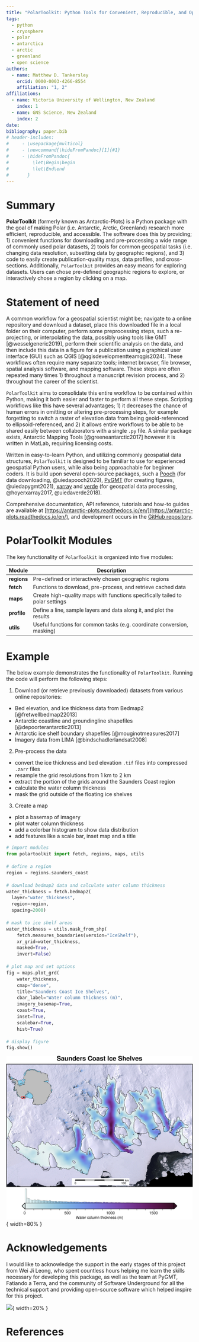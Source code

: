 ```yaml
---
title: "PolarToolkit: Python Tools for Convenient, Reproducible, and Open Polar Science"
tags:
  - python
  - cryosphere
  - polar
  - antarctica
  - arctic
  - greenland
  - open science
authors:
  - name: Matthew D. Tankersley
    orcid: 0000-0003-4266-8554
    affiliation: "1, 2"
affiliations:
  - name: Victoria University of Wellington, New Zealand
    index: 1
  - name: GNS Science, New Zealand
    index: 2
date:
bibliography: paper.bib
# header-includes:
#     - \usepackage{multicol}
#     - \newcommand{\hideFromPandoc}[1]{#1}
#     - \hideFromPandoc{
#         \let\Begin\begin
#         \let\End\end
#       }
---
```


<!--
Title options:
PolarToolkit: Helping Polar Researchers Conduct Science
PolarToolkit: A Python Package for Polar Science
PolarToolkit: Python Tools for Conducting Polar Science
Cryospheric Insights Made Easy: Exploring PolarToolkit for Polar Studies
PolarToolkit: A Comprehensive Software Suite for Antarctic Research
PolarToolkit: Software for Cryospheric Mapping, Analysis, and Data Retrieval
PolarToolkit: Software to Aide in Cryospheric Research
PolarToolkit: Facilitating Cryospheric Research with Open-Source Software

-->

<!--
Typically 250-1000 words
Your paper should include:

A list of the authors of the software and their affiliations, using the correct format (see the example below).

A summary describing the high-level functionality and purpose of the software for a diverse, non-specialist audience.

A Statement of need section that clearly illustrates the research purpose of the software and places it in the context of related work.

A list of key references, including to other software addressing related needs. Note that the references should include full names of venues, e.g., journals and conferences, not abbreviations only understood in the context of a specific discipline.

Mention (if applicable) a representative set of past or ongoing research projects using the software and recent scholarly publications enabled by it.

Acknowledgement of any financial support.
-->
# Summary
<!-- describing the high-level functionality and purpose of the software for a diverse, non-specialist audience. -->
**PolarToolkit** (formerly known as Antarctic-Plots) is a Python package with the goal of making Polar (i.e. Antarctic, Arctic, Greenland) research more efficient, reproducible, and accessible.
The software does this by providing; 1) convenient functions for downloading and pre-processing a wide range of commonly used polar datasets, 2) tools for common geospatial tasks (i.e. changing data resolution, subsetting data by geographic regions), and 3) code to easily create publication-quality maps, data profiles, and cross-sections.
Additionally, `PolarToolkit` provides an easy means for exploring datasets. Users can chose pre-defined geographic regions to explore, or interactively chose a region by clicking on a map.

# Statement of need
<!-- clearly illustrates the research purpose of the software and places it in the context of related work. -->
A common workflow for a geospatial scientist might be; navigate to a online repository and download a dataset, place this downloaded file in a local folder on their computer, perform some preprocessing steps, such a re-projecting, or interpolating the data, possibly using tools like GMT [@wesselgeneric2019], perform their scientific analysis on the data, and then include this data in a figure for a publication using a graphical user interface (GUI) such as QGIS [@qgisdevelopmentteamqgis2024].
These workflows often require many separate tools; internet browser, file browser, spatial analysis software, and mapping software.
These steps are often repeated many times 1) throughout a manuscript revision process, and 2) throughout the career of the scientist.

`PolarToolkit` aims to consolidate this entire workflow to be contained within Python, making it both easier and faster to perform all these steps. Scripting workflows like this have several advantages; 1) it decreases the chance of human errors in omitting or altering pre-processing steps, for example forgetting to switch a raster of elevation data from being geoid-referenced to ellipsoid-referenced, and 2) it allows entire workflows to be able to be shared easily between collaborators with a single `.py` file. A similar package exists, Antarctic Mapping Tools [@greeneantarctic2017] however it is written in MatLab, requiring licensing costs.

Written in easy-to-learn Python, and utilizing commonly geospatial data structures, `PolarToolkit` is designed to be familiar to use for experienced geospatial Python users, while also being approachable for beginner coders.
It is build upon several open-source packages, such a [Pooch](https://www.fatiando.org/pooch/latest/) (for data downloading, @uiedapooch2020), [PyGMT](https://www.pygmt.org/latest/) (for creating figures, @uiedapygmt2021), [xarray](https://docs.xarray.dev/en/stable/) and [verde](https://www.fatiando.org/verde/latest/) (for geospatial data processing, @hoyerxarray2017, @uiedaverde2018).

Comprehensive documentation, API reference, tutorials and how-to guides are available at [https://antarctic-plots.readthedocs.io/en/](https://antarctic-plots.readthedocs.io/en/), and development occurs in the [GitHub repository](https://github.com/mdtanker/polartoolkit).


# PolarToolkit Modules

The key functionality of `PolarToolkit` is organized into five modules:

| Module      | Description                                                                   |
| ----------- | ----------------------------------------------------------------------------- |
| **regions** | Pre-defined or interactively chosen geographic regions                        |
| **fetch**   | Functions to download, pre-process, and retrieve cached data                  |
| **maps**    | Create high-quality maps with functions specifically tailed to polar settings |
| **profile** | Define a line, sample layers and data along it, and plot the results          |
| **utils**   | Useful functions for common tasks (e.g. coordinate conversion, masking)       |

# Example
The below example demonstrates the functionality of `PolarToolkit`. Running the code will perform the following steps:

1) Download (or retrieve previously downloaded) datasets from various online repositories:
  * Bed elevation, and ice thickness data from Bedmap2 [@fretwellbedmap22013]
  * Antarctic coastline and groundingline shapefiles [@depoorterantarctic2013]
  * Antarctic ice shelf boundary shapefiles [@mouginotmeasures2017]
  * Imagery data from LIMA [@bindschadlerlandsat2008]
2) Pre-process the data
  * convert the ice thickness and bed elevation `.tif` files into compressed `.zarr` files
  * resample the grid resolutions from 1 km to 2 km
  * extract the portion of the grids around the Saunders Coast region
  * calculate the water column thickness
  * mask the grid outside of the floating ice shelves
3) Create a map
  * plot a basemap of imagery
  * plot water column thickness
  * add a colorbar histogram to show data distribution
  * add features like a scale bar, inset map and a title

```python
# import modules
from polartoolkit import fetch, regions, maps, utils

# define a region
region = regions.saunders_coast

# download bedmap2 data and calculate water column thickness
water_thickness = fetch.bedmap2(
  layer="water_thickness",
  region=region,
  spacing=2000)

# mask to ice shelf areas
water_thickness = utils.mask_from_shp(
    fetch.measures_boundaries(version="IceShelf"),
    xr_grid=water_thickness,
    masked=True,
    invert=False)

# plot map and set options
fig = maps.plot_grd(
    water_thickness,
    cmap="dense",
    title="Saunders Coast Ice Shelves",
    cbar_label="Water column thickness (m)",
    imagery_basemap=True,
    coast=True,
    inset=True,
    scalebar=True,
    hist=True)

# display figure
fig.show()
```

![Map resulting from the above code, showing the water column thickness [@fretwellbedmap22013] beneath the ice shelves of Antarctica's Saunders Coast. Inset map shows figure location. Grounding line and coastlines shown by black line [@depoorterantarctic2013]. Background imagery from LIMA [@bindschadlerlandsat2008]](example_figure.png){ width=80% }

# Acknowledgements
I would like to acknowledge the support in the early stages of this project from Wei Ji Leong, who spent countless hours helping me learn the skills necessary for developing this package, as well as the team at PyGMT, Fatiando a Terra, and the community of Software Underground for all the technical support and providing open-source software which helped inspire for this project.

![](../docs/logo_light.png){ width=20% }

# References

<!-- \newpage

\Begin{multicols}{2}

```python
from polartoolkit import fetch, regions, maps, utils

# define a region
region = regions.ronne_filchner_ice_shelf

# download bedmap2 data and calculate water column thickness
water_thickness = fetch.bedmap2(
    layer="water_thickness",
    region=region,
)

# mask to ice shelf areas
water_thickness = utils.mask_from_shp(
    fetch.measures_boundaries(version="IceShelf"),
    xr_grid=water_thickness,
    masked=True,
    invert=False,
)

# plot map and set options
fig = maps.plot_grd(
    water_thickness,
    cmap="dense",
    grd2cpt=True,
    title="Ronne-Filchner Ice Shelf",
    cbar_label="Ocean cavity thickness (m)",
    imagery_basemap=True,
    coast=True,
    inset=True,
    scalebar=True,
    hist=True,
    add_faults=True,
)

# add legend
fig.legend()

# display figure
fig.show()
```
\End{multicols}

![](example_figure.png)

\newpage -->


<!--
```python
from polartoolkit import fetch, regions, maps
# define a region
region = regions.amery_ice_shelf
# download Bedmap2 ice thickness data
ice_thickness = fetch.bedmap2(
    layer="thickness",
    region=region,
    spacing=2000,
)

# plot map and set options
fig = maps.plot_grd(
    ice_thickness,  # input data
    cmap="dense",  # set the colormap
    coast=True,  # plot grounding and coastlines
    title="Amery Ice Shelf",  # add title
    cbar_label="Ice thickness (m)",  # add label
    inset=True,  # add inset map
    scalebar=True,  # add scalebar
    gridlines=True,  # add lat/lon gridlines
    x_spacing=10, # lon interval (deg)
    hist=True,  # add a histogram to the colorbar
)
# display figure
fig.show()
```
-->


<!--
+----------------------------------------------+--------------------------------------+
|```python                                     |```python                             |
|# define a region                             |# plot map and set options            |
|region = regions.amery_ice_shelf              |fig = maps.plot_grd(                  |
|                                              |    ice_thickness,                    |
|# download Bedmap2 ice thickness data         |    cmap="dense",                     |
|ice_thickness = fetch.bedmap2(                |    coast=True,                       |
|    layer="thickness",                        |    title="Amery Ice Shelf",          |
|    region=region,                            |    cbar_label="Ice thickness (m)",   |
|    spacing=2000,                             |    inset=True,                       |
|)                                             |    scalebar=True,                    |
|```                                           |    gridlines=True,                   |
|                                              |    x_spacing=10,                     |
|                                              |    hist=True,                        |
|                                              |)                                     |
|                                              |# display figure                      |
|                                              |fig.show()                            |
|                                              |```                                   |
+----------------------------------------------+--------------------------------------+
-->

<!--
+--------------------------------------+-------------------------+
|```python                             |                         |
|# define a region                     |                         |
|region = regions.amery_ice_shelf      |                         |
|# download Bedmap2 ice thickness data |                         |
|ice_thickness = fetch.bedmap2(        |                         |
|    layer="thickness",                |                         |
|    region=region,                    |                         |
|    spacing=2000,                     |                         |
|)                                     |                         |
|# plot map and set options            |![](amery_ice_shelf.png) |
|fig = maps.plot_grd(                  |                         |
|    ice_thickness,                    |                         |
|    cmap="dense",                     |                         |
|    coast=True,                       |                         |
|    title="Amery Ice Shelf",          |                         |
|    cbar_label="Ice thickness (m)",   |                         |
|    inset=True,                       |                         |
|    scalebar=True,                    |                         |
|    gridlines=True,                   |                         |
|    x_spacing=10,                     |                         |
|    hist=True,                        |                         |
|)                                     |                         |
|# display figure                      |                         |
|fig.show()                            |                         |
|```                                   |                         |
+--------------------------------------+-------------------------+
-->